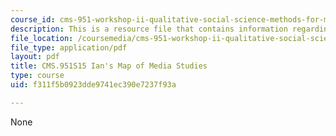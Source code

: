 ```yaml
---
course_id: cms-951-workshop-ii-qualitative-social-science-methods-for-media-studies-spring-2015
description: This is a resource file that contains information regarding iMoMS.
file_location: /coursemedia/cms-951-workshop-ii-qualitative-social-science-methods-for-media-studies-spring-2015/f311f5b0923dde9741ec390e7237f93a_MITCMS_951S15_iMoMS.pdf
file_type: application/pdf
layout: pdf
title: CMS.951S15 Ian's Map of Media Studies
type: course
uid: f311f5b0923dde9741ec390e7237f93a

---
```

None